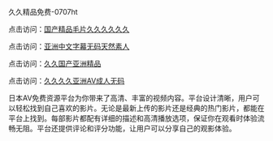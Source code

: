 久久精品免费-0707ht


点击访问：<a href="https://bered.pages.dev/">国产精品毛片久久久久久久</a>

点击访问：<a href="https://bsdf-5f5.pages.dev/">亚洲中文字幕无码天然素人</a>

点击访问：<a href="https://gsd-agv.pages.dev/">久久国产亚洲精品</a>

点击访问：<a href="https://gfd-5xg.pages.dev/">久久久久亚洲AV成人无码</a>

日本AV免费资源平台为你带来了高清、丰富的视频内容。平台设计清晰，用户可以轻松找到自己喜欢的影片。无论是最新上传的影片还是经典的热门影片，都能在平台上找到。每部影片都配有详细的描述和高清播放选项，保证你在观看时体验流畅无阻。平台还提供评论和评分功能，让用户可以分享自己的观影体验。

<span style="display:none;">[Canonical link](）</span>

